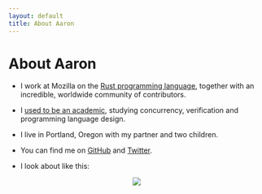```yaml
---
layout: default
title: About Aaron
---
```


# About Aaron

- I work at Mozilla on the [Rust programming language](http://rust-lang.org/),
together with an incredible, worldwide community of contributors.

- I [used to be an academic](/academic), studying concurrency, verification and
  programming language design.

- I live in Portland, Oregon with my partner and two children.

- You can find me on [GitHub] and [Twitter].

- I look about like this:

<center><img src="https://avatars2.githubusercontent.com/u/709807?s=460&v=4"/></center>

[GitHub]: http://github.com/aturon/
[Twitter]: https://twitter.com/aaron_turon
